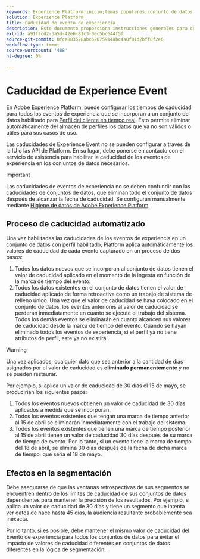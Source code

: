 ```yaml
---
keywords: Experience Platform;inicio;temas populares;conjunto de datos;Conjunto de datos;tiempo de vida;ttl;tiempo de vida;
solution: Experience Platform
title: Caducidad de evento de experiencia
description: Este documento proporciona instrucciones generales para configurar los tiempos de caducidad de los eventos de experiencia individuales dentro de un conjunto de datos de Adobe Experience Platform.
exl-id: a91f2cd2-3a5d-42e6-81c3-0ec5bc644f5f
source-git-commit: 0fce883528abc62075914abc4a8f81d2bff8f2e6
workflow-type: tm+mt
source-wordcount: '488'
ht-degree: 0%

---
```


# Caducidad de Experience Event

En Adobe Experience Platform, puede configurar los tiempos de caducidad para todos los eventos de experiencia que se incorporan a un conjunto de datos habilitado para [Perfil del cliente en tiempo real](./home.md). Esto permite eliminar automáticamente del almacén de perfiles los datos que ya no son válidos o útiles para sus casos de uso.

Las caducidades de Experience Event no se pueden configurar a través de la IU o las API de Platform. En su lugar, debe ponerse en contacto con el servicio de asistencia para habilitar la caducidad de los eventos de experiencia en los conjuntos de datos necesarios.

>[!IMPORTANT]
>
>Las caducidades de eventos de experiencia no se deben confundir con las caducidades de conjuntos de datos, que eliminan todo el conjunto de datos después de alcanzar la fecha de caducidad. Se configuran manualmente mediante [Higiene de datos de Adobe Experience Platform](../hygiene/home.md).

## Proceso de caducidad automatizado

Una vez habilitadas las caducidades de los eventos de experiencia en un conjunto de datos con perfil habilitado, Platform aplica automáticamente los valores de caducidad de cada evento capturado en un proceso de dos pasos:

1. Todos los datos nuevos que se incorporan al conjunto de datos tienen el valor de caducidad aplicado en el momento de la ingesta en función de la marca de tiempo del evento.
1. Todos los datos existentes en el conjunto de datos tienen el valor de caducidad aplicado de forma retroactiva como un trabajo de sistema de relleno único. Una vez que el valor de caducidad se haya colocado en el conjunto de datos, los eventos anteriores al valor de caducidad se perderán inmediatamente en cuanto se ejecute el trabajo del sistema. Todos los demás eventos se eliminarán en cuanto alcancen sus valores de caducidad desde la marca de tiempo del evento. Cuando se hayan eliminado todos los eventos de experiencia, si el perfil ya no tiene atributos de perfil, este ya no existirá.

>[!WARNING]
>
>Una vez aplicados, cualquier dato que sea anterior a la cantidad de días asignados por el valor de caducidad es **eliminado permanentemente** y no se pueden restaurar.

Por ejemplo, si aplica un valor de caducidad de 30 días el 15 de mayo, se producirían los siguientes pasos:

1. Todos los eventos nuevos obtienen un valor de caducidad de 30 días aplicados a medida que se incorporan.
1. Todos los eventos existentes que tengan una marca de tiempo anterior al 15 de abril se eliminarán inmediatamente con el trabajo del sistema.
1. Todos los eventos existentes que tienen una marca de tiempo posterior al 15 de abril tienen un valor de caducidad 30 días después de su marca de tiempo de evento. Por lo tanto, si un evento tiene la marca de tiempo del 18 de abril, se elimina 30 días después de la fecha de dicha marca de tiempo, que sería el 18 de mayo.

## Efectos en la segmentación

Debe asegurarse de que las ventanas retrospectivas de sus segmentos se encuentren dentro de los límites de caducidad de sus conjuntos de datos dependientes para mantener la precisión de los resultados. Por ejemplo, si aplica un valor de caducidad de 30 días y tiene un segmento que intenta ver datos de hace hasta 45 días, la audiencia resultante probablemente sea inexacta.

Por lo tanto, si es posible, debe mantener el mismo valor de caducidad del Evento de experiencia para todos los conjuntos de datos para evitar el impacto de valores de caducidad diferentes en conjuntos de datos diferentes en la lógica de segmentación.
